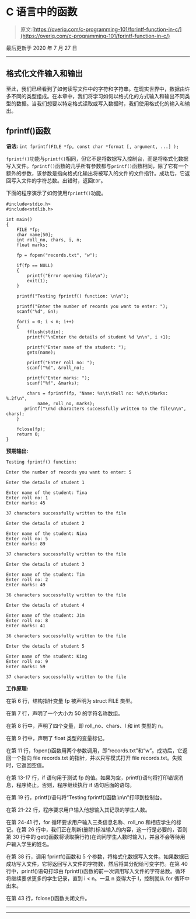 # C 语言中的函数

> 原文:[https://overiq.com/c-programming-101/fprintf-function-in-c/](https://overiq.com/c-programming-101/fprintf-function-in-c/)

最后更新于 2020 年 7 月 27 日

* * *

## 格式化文件输入和输出

至此，我们已经看到了如何读写文件中的字符和字符串。在现实世界中，数据由许多不同的类型组成。在本章中，我们将学习如何以格式化的方式输入和输出不同类型的数据。当我们想要以特定格式读取或写入数据时，我们使用格式化的输入和输出。

## fprintf()函数

**语法:** `int fprintf(FILE *fp, const char *format [, argument, ...] );`

`fprintf()`功能与`printf()`相同，但它不是将数据写入控制台，而是将格式化数据写入文件。`fprintf()`函数的几乎所有参数都与`printf()`函数相同，除了它有一个额外的参数，该参数是指向格式化输出将被写入的文件的文件指针。成功后，它返回写入文件的字符总数。出错时，返回`EOF`。

下面的程序演示了如何使用`fprintf()`功能。

```
#include<stdio.h>
#include<stdlib.h>

int main()
{
    FILE *fp;
    char name[50];
    int roll_no, chars, i, n;
    float marks;

    fp = fopen("records.txt", "w");

    if(fp == NULL)
    {
        printf("Error opening file\n");
        exit(1);
    }

    printf("Testing fprintf() function: \n\n");

    printf("Enter the number of records you want to enter: ");
    scanf("%d", &n);

    for(i = 0; i < n; i++)
    {
        fflush(stdin);
        printf("\nEnter the details of student %d \n\n", i +1);

        printf("Enter name of the student: ");
        gets(name);

        printf("Enter roll no: ");
        scanf("%d", &roll_no);

        printf("Enter marks: ");
        scanf("%f", &marks);

        chars = fprintf(fp, "Name: %s\t\tRoll no: %d\t\tMarks: %.2f\n",
            name, roll_no, marks);
       printf("\n%d characters successfully written to the file\n\n", chars);
    }

    fclose(fp);
    return 0;
}

```

**预期输出:**

```
Testing fprintf() function:

Enter the number of records you want to enter: 5

Enter the details of student 1

Enter name of the student: Tina
Enter roll no: 1
Enter marks: 45

37 characters successfully written to the file

Enter the details of student 2

Enter name of the student: Nina
Enter roll no: 5
Enter marks: 89

37 characters successfully written to the file

Enter the details of student 3

Enter name of the student: Tim
Enter roll no: 2
Enter marks: 49

36 characters successfully written to the file

Enter the details of student 4

Enter name of the student: Jim
Enter roll no: 8
Enter marks: 41

36 characters successfully written to the file

Enter the details of student 5

Enter name of the student: King
Enter roll no: 9
Enter marks: 59

37 characters successfully written to the file

```

**工作原理:**

在第 6 行，结构指针变量 fp 被声明为 struct FILE 类型。

在第 7 行，声明了一个大小为 50 的字符名称数组。

在第 8 行中，声明了四个变量，即 roll_no、chars、I 和 int 类型的 n。

在第 9 行中，声明了 float 类型的变量标记。

在第 11 行，fopen()函数用两个参数调用，即“records.txt”和“w”。成功后，它返回一个指向 file records.txt 的指针，并以只写模式打开 file records.txt。失败时，它返回空值。

在第 13-17 行，if 语句用于测试 fp 的值。如果为空，printf()语句将打印错误消息，程序终止。否则，程序继续执行 if 语句后面的语句。

在第 19 行，printf()语句将“Testing fprintf()函数:\n\n”打印到控制台。

在第 21-22 行，程序要求用户输入他想输入其记录的学生人数。

在第 24-41 行，for 循环要求用户输入三条信息名称、roll_no 和相应学生的标记。在第 26 行中，我们正在刷新(删除)标准输入的内容，这一行是必要的，否则第 30 行中的 get()函数将读取换行符(在询问学生人数时输入)，并且不会等待用户输入学生的姓名。

在第 38 行，调用 fprintf()函数和 5 个参数，将格式化数据写入文件。如果数据已成功写入文件，它将返回写入文件的字符数，然后将其分配给可变字符。在第 40 行中，printf()语句打印由 fprintf()函数的前一次调用写入文件的字符总数。循环将继续要求更多的学生记录，直到 i < n。一旦 n 变得大于 I，控制就从 for 循环中出来。

在第 43 行，fclose()函数关闭文件。

* * *

* * *